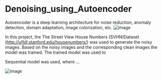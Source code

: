# Denoising_using_Autoencoder
Autoencoder is a deep learning architecture for noise reduction, anomaly detection, domain adaptation, image colorization, etc. 
                                  ![image](https://user-images.githubusercontent.com/54812742/136596867-020d1231-32cd-4690-a4cc-217833f4ebd2.png)




In this project, the The Street View House Numbers (SVHN)Dataset (http://ufldl.stanford.edu/housenumbers/) was used to generate the noisy images. Based on the noisy images and the corresponding clean images the model was trained. The trained model was used to 

Sequential model was used, where ...



![image](https://user-images.githubusercontent.com/54812742/136595375-bbfafeb7-a60b-47b3-b8be-a95cce09aba7.png)
